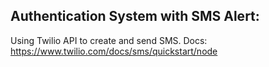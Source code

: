 ## Authentication System with SMS Alert:

Using Twilio API to create and send SMS. Docs:
https://www.twilio.com/docs/sms/quickstart/node
